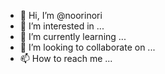 - 👋 Hi, I’m @noorinori
- 👀 I’m interested in ...
- 🌱 I’m currently learning ...
- 💞️ I’m looking to collaborate on ...
- 📫 How to reach me ...

<!---
noorinori/noorinori is a ✨ special ✨1 repository because its `README.md` (this file) appears on your GitHub profile.
You can click the Preview link to take a look at your changes.
--->
